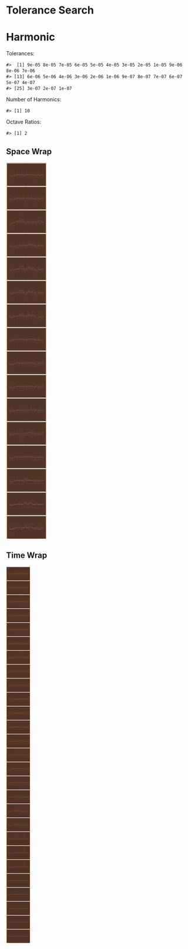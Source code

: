 Tolerance Search
================

# Harmonic

Tolerances:

    #>  [1] 9e-05 8e-05 7e-05 6e-05 5e-05 4e-05 3e-05 2e-05 1e-05 9e-06 8e-06 7e-06
    #> [13] 6e-06 5e-06 4e-06 3e-06 2e-06 1e-06 9e-07 8e-07 7e-07 6e-07 5e-07 4e-07
    #> [25] 3e-07 2e-07 1e-07

Number of Harmonics:

    #> [1] 10

Octave Ratios:

    #> [1] 2

## Space Wrap

![](../figures/tolerance_search/unnamed-chunk-12-1.png)<!-- -->

## Time Wrap

![](../figures/tolerance_search/unnamed-chunk-14-1.png)<!-- -->
